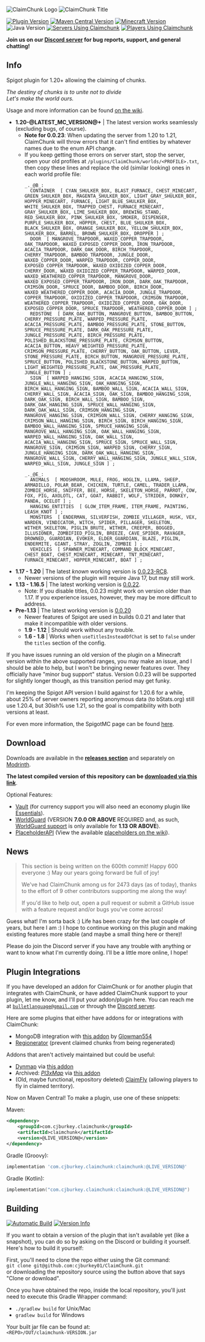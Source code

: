 ![ClaimChunk Logo](imgs/icon64.png)
![ClaimChunk Title](imgs/logo_carrier.png)

[![Plugin Version](https://img.shields.io/static/v1?label=Version&message=@LIVE_VERSION@&color=blueviolet&style=for-the-badge)](https://github.com/cjburkey01/ClaimChunk/releases)
[![Maven Central Version](https://img.shields.io/maven-central/v/com.cjburkey.claimchunk/claimchunk?label=Maven%20Central&color=blueviolet&style=for-the-badge)](https://central.sonatype.com/artifact/com.cjburkey.claimchunk/claimchunk)
[![Minecraft Version](https://img.shields.io/static/v1?label=Spigot&message=@LATEST_MC_VERSION@&color=blueviolet&style=for-the-badge)](https://www.spigotmc.org/resources/claimchunk.44458/)
![Java Version](https://img.shields.io/static/v1?label=Java&message=@JAVA_VERSION@&color=blueviolet&style=for-the-badge)
[![Servers Using Claimchunk](https://img.shields.io/bstats/servers/5179?label=Servers&color=cornflowerblue&style=for-the-badge)](https://bstats.org/plugin/bukkit/ClaimChunk)
[![Players Using Claimchunk](https://img.shields.io/bstats/players/5179?label=Players&color=cornflowerblue&style=for-the-badge)](https://bstats.org/plugin/bukkit/ClaimChunk)

**Join us on our [Discord server](https://discord.gg/swW8xX665Z) for bug reports, support, and general chatting!**

Info
----
Spigot plugin for 1.20+ allowing the claiming of chunks.

*The destiny of chunks is to unite not to divide*<br />
*Let's make the world ours.*

Usage and more information can be found [on the wiki](https://github.com/cjburkey01/ClaimChunk/wiki).

* **1.20-@LATEST_MC_VERSION@+** | The latest version works seamlessly (excluding bugs, of course).
  * **Note for 0.0.23**: When updating the server from 1.20 to 1.21, ClaimChunk will throw errors that it can't find entities by whatever names due to the enum API change.
  * If you keep getting those errors on server start, stop the server, open your old profiles at `/plugins/ClaimChunk/worlds/<PROFILE>.txt`, then copy these lines and replace the old (similar looking) ones in each world profile file:
    ```
    _._@B_:
      CONTAINER  [ CYAN_SHULKER_BOX, BLAST_FURNACE, CHEST_MINECART, GREEN_SHULKER_BOX, MAGENTA_SHULKER_BOX, LIGHT_GRAY_SHULKER_BOX, HOPPER_MINECART, FURNACE, LIGHT_BLUE_SHULKER_BOX, WHITE_SHULKER_BOX, TRAPPED_CHEST, FURNACE_MINECART, GRAY_SHULKER_BOX, LIME_SHULKER_BOX, BREWING_STAND, RED_SHULKER_BOX, PINK_SHULKER_BOX, SMOKER, DISPENSER, PURPLE_SHULKER_BOX, HOPPER, CHEST, BLUE_SHULKER_BOX, BLACK_SHULKER_BOX, ORANGE_SHULKER_BOX, YELLOW_SHULKER_BOX, SHULKER_BOX, BARREL, BROWN_SHULKER_BOX, DROPPER ] ;
      DOOR  [ MANGROVE_TRAPDOOR, WAXED_COPPER_TRAPDOOR, OAK_TRAPDOOR, WAXED_EXPOSED_COPPER_DOOR, IRON_TRAPDOOR, ACACIA_TRAPDOOR, DARK_OAK_DOOR, BIRCH_TRAPDOOR, CHERRY_TRAPDOOR, BAMBOO_TRAPDOOR, JUNGLE_DOOR, WAXED_COPPER_DOOR, WARPED_TRAPDOOR, COPPER_DOOR, EXPOSED_COPPER_TRAPDOOR, WAXED_OXIDIZED_COPPER_DOOR, CHERRY_DOOR, WAXED_OXIDIZED_COPPER_TRAPDOOR, WARPED_DOOR, WAXED_WEATHERED_COPPER_TRAPDOOR, MANGROVE_DOOR, WAXED_EXPOSED_COPPER_TRAPDOOR, IRON_DOOR, DARK_OAK_TRAPDOOR, CRIMSON_DOOR, SPRUCE_DOOR, BAMBOO_DOOR, BIRCH_DOOR, WAXED_WEATHERED_COPPER_DOOR, ACACIA_DOOR, JUNGLE_TRAPDOOR, COPPER_TRAPDOOR, OXIDIZED_COPPER_TRAPDOOR, CRIMSON_TRAPDOOR, WEATHERED_COPPER_TRAPDOOR, OXIDIZED_COPPER_DOOR, OAK_DOOR, EXPOSED_COPPER_DOOR, SPRUCE_TRAPDOOR, WEATHERED_COPPER_DOOR ] ;
      REDSTONE  [ DARK_OAK_BUTTON, MANGROVE_BUTTON, BAMBOO_BUTTON, CHERRY_PRESSURE_PLATE, WARPED_PRESSURE_PLATE, ACACIA_PRESSURE_PLATE, BAMBOO_PRESSURE_PLATE, STONE_BUTTON, SPRUCE_PRESSURE_PLATE, DARK_OAK_PRESSURE_PLATE, JUNGLE_PRESSURE_PLATE, BIRCH_PRESSURE_PLATE, POLISHED_BLACKSTONE_PRESSURE_PLATE, CRIMSON_BUTTON, ACACIA_BUTTON, HEAVY_WEIGHTED_PRESSURE_PLATE, CRIMSON_PRESSURE_PLATE, CHERRY_BUTTON, OAK_BUTTON, LEVER, STONE_PRESSURE_PLATE, BIRCH_BUTTON, MANGROVE_PRESSURE_PLATE, SPRUCE_BUTTON, POLISHED_BLACKSTONE_BUTTON, WARPED_BUTTON, LIGHT_WEIGHTED_PRESSURE_PLATE, OAK_PRESSURE_PLATE, JUNGLE_BUTTON ] ;
      SIGN  [ WARPED_HANGING_SIGN, ACACIA_HANGING_SIGN, JUNGLE_WALL_HANGING_SIGN, OAK_HANGING_SIGN, BIRCH_WALL_HANGING_SIGN, BAMBOO_WALL_SIGN, ACACIA_WALL_SIGN, CHERRY_WALL_SIGN, ACACIA_SIGN, OAK_SIGN, BAMBOO_HANGING_SIGN, DARK_OAK_SIGN, BIRCH_WALL_SIGN, BAMBOO_SIGN, DARK_OAK_HANGING_SIGN, SPRUCE_WALL_HANGING_SIGN, DARK_OAK_WALL_SIGN, CRIMSON_HANGING_SIGN, MANGROVE_HANGING_SIGN, CRIMSON_WALL_SIGN, CHERRY_HANGING_SIGN, CRIMSON_WALL_HANGING_SIGN, BIRCH_SIGN, BIRCH_HANGING_SIGN, BAMBOO_WALL_HANGING_SIGN, SPRUCE_HANGING_SIGN, MANGROVE_WALL_HANGING_SIGN, OAK_WALL_HANGING_SIGN, WARPED_WALL_HANGING_SIGN, OAK_WALL_SIGN, ACACIA_WALL_HANGING_SIGN, SPRUCE_SIGN, SPRUCE_WALL_SIGN, MANGROVE_SIGN, CRIMSON_SIGN, WARPED_SIGN, CHERRY_SIGN, JUNGLE_HANGING_SIGN, DARK_OAK_WALL_HANGING_SIGN, MANGROVE_WALL_SIGN, CHERRY_WALL_HANGING_SIGN, JUNGLE_WALL_SIGN, WARPED_WALL_SIGN, JUNGLE_SIGN ] ;
    
    _._@E_:
      ANIMALS  [ MOOSHROOM, MULE, FROG, HOGLIN, LLAMA, SHEEP, ARMADILLO, POLAR_BEAR, CHICKEN, TURTLE, CAMEL, TRADER_LLAMA, ZOMBIE_HORSE, SNIFFER, BEE, HORSE, SKELETON_HORSE, PARROT, COW, FOX, PIG, AXOLOTL, CAT, GOAT, RABBIT, WOLF, STRIDER, DONKEY, PANDA, OCELOT ] ;
      HANGING_ENTITIES  [ GLOW_ITEM_FRAME, ITEM_FRAME, PAINTING, LEASH_KNOT ] ;
      MONSTERS  [ ENDERMAN, SILVERFISH, ZOMBIE_VILLAGER, HUSK, VEX, WARDEN, VINDICATOR, WITCH, SPIDER, PILLAGER, SKELETON, WITHER_SKELETON, PIGLIN_BRUTE, WITHER, CREEPER, BOGGED, ILLUSIONER, ZOMBIFIED_PIGLIN, BREEZE, CAVE_SPIDER, RAVAGER, DROWNED, GUARDIAN, EVOKER, ELDER_GUARDIAN, BLAZE, PIGLIN, ENDERMITE, GIANT, STRAY, ZOGLIN, ZOMBIE ] ;
      VEHICLES  [ SPAWNER_MINECART, COMMAND_BLOCK_MINECART, CHEST_BOAT, CHEST_MINECART, MINECART, TNT_MINECART, FURNACE_MINECART, HOPPER_MINECART, BOAT ] ;
    ```
* **1.17 - 1.20** | The latest *known* working version is [0.0.23-RC8](https://github.com/cjburkey01/ClaimChunk/releases/tag/0.0.23-RC8).
  * Newer versions of the plugin will require Java 17, but may still work.
* **1.13 - 1.16.5** | The latest working version is [0.0.22](https://github.com/cjburkey01/ClaimChunk/releases/tag/0.0.22).
  * Note: If you disable titles, 0.0.23 might work on version older than 1.17. If you experience issues, however, they may be more difficult to address.
* **Pre-1.13** | The latest working version is [0.0.20](https://github.com/cjburkey01/ClaimChunk/releases/tag/0.0.20)
  * Newer features of Spigot are used in builds 0.0.21 and later that make it incompatible with older versions.
  * **1.9 - 1.12** | Should work without any trouble.
  * **1.6 - 1.8** | Works when `useTitlesInsteadOfChat` is set to `false` under the `titles` section of the config.

If you have issues running an old version of the plugin on a Minecraft version within the above supported ranges, you 
may make an issue, and I should be able to help, but I won't be bringing newer features over. They officially have 
"minor bug support" status. Version 0.0.23 will be supported for slightly longer though, as this transition period may 
get funky.

I'm keeping the Spigot API version I build against for 1.20.6 for a while, about 25% of server owners reporting 
anonymous data (to bStats.org) still use 1.20.4, but 30ish% use 1.21, so the goal is compatibility with both versions at least.

For even more information, the SpigotMC page can be found [here](https://www.spigotmc.org/resources/claimchunk.44458/).

Download
--------
Downloads are available in the [**releases section**](https://github.com/cjburkey01/ClaimChunk/releases) and separately on [Modrinth](https://modrinth.com/plugin/claimchunk).

**The latest compiled version of this repository can be [downloaded via this link](https://nightly.link/cjburkey01/ClaimChunk/workflows/gradle/main/ClaimChunk.zip)**.

Optional Features:
* [Vault](https://www.spigotmc.org/resources/vault.34315/) (for currency support you will also need an economy plugin like [Essentials](https://www.spigotmc.org/resources/essentialsx.9089/)).
* [WorldGuard](https://dev.bukkit.org/projects/worldguard) (VERSION **7.0.0 OR ABOVE** REQUIRED and, as such, [WorldGuard support](https://github.com/cjburkey01/ClaimChunk/wiki/WorldGuard-Integration) is only available for **1.13 OR ABOVE**).
* [PlaceholderAPI](https://www.spigotmc.org/resources/placeholderapi.6245/) (View the available [placeholders on the wiki](https://github.com/cjburkey01/ClaimChunk/wiki/Placeholder-API-Integration)).

News
----
> This section is being written on the 600th commit! Happy 600 everyone :) May our years going forward be full of joy!
> 
> We've had ClaimChunk among us for 2473 days (as of today), thanks to the effort of 9 other contributors supporting me along the way!
> 
> If you'd like to help out, open a pull request or submit a GitHub issue with a feature request and/or bugs you've come across!

Guess what! I'm sorta back :) Life has been crazy for the last couple of years, but here I am :)
I hope to continue working on this plugin and making existing features more stable (and maybe a
small thing here or there)!

Please do join the Discord server if you have any trouble with anything or want to know what I'm currently doing. I'll 
be a little more online, I hope!

Plugin Integrations
-------------------
If you have developed an addon for ClaimChunk or for another plugin that integrates with ClaimChunk, or have added 
ClaimChunk support to your plugin, let me know, and I'll put your addon/plugin here. You can reach me at 
[`bulletlanguage@gmail.com`](mailto:bulletlanguage@gmail.com) or through the [Discord server](https://discord.gg/swW8xX665Z).

Here are some plugins that either have addons for or integrations with ClaimChunk:
* MongoDB integration with [this addon](https://github.com/LowBudgetCraft/ClaimChunkMongoDB) by [Glowman554](https://github.com/Glowman554)
* [Regionerator](https://www.spigotmc.org/resources/regionerator.12219/) (prevent claimed chunks from being regenerated)

Addons that aren't actively maintained but could be useful:
* [Dynmap](https://www.spigotmc.org/resources/dynmap.274/) via [this addon](https://www.spigotmc.org/resources/dynmap-claimchunk.71093/)
* Archived: [*Pl3xMap*](https://github.com/pl3xgaming/Pl3xMap) via [this addon](https://github.com/pl3xgaming/Pl3xMap-ClaimChunk)
* (Old, maybe functional, repository deleted) [ClaimFly](https://www.spigotmc.org/resources/claimfly-claimchunk-addon-1-18-x.99189/) (allowing players to fly in claimed territory).

Now on Maven Central! To make a plugin, use one of these snippets:

Maven:

```xml
<dependency>
    <groupId>com.cjburkey.claimchunk</groupId>
    <artifactId>claimchunk</artifactId>
    <version>@LIVE_VERSION@</version>
</dependency>
```

Gradle (Groovy):

```groovy
implementation 'com.cjburkey.claimchunk:claimchunk:@LIVE_VERSION@'
```

Gradle (Kotlin):

```kotlin
implementation("com.cjburkey.claimchunk:claimchunk:@LIVE_VERSION@")
```

Building
--------
[![Automatic Build](https://img.shields.io/github/actions/workflow/status/cjburkey01/ClaimChunk/gradle.yml?branch=main&style=for-the-badge)](https://claimchunk.cjburkey.com/server/Downloads.html#snapshot-downloads)
[![Version Info](https://img.shields.io/static/v1?label=Repository%20Version&message=@PLUGIN_VERSION@&color=ff5555&style=for-the-badge)](https://github.com/cjburkey01/ClaimChunk/archive/main.zip)

If you want to obtain a version of the plugin that isn't available yet (like a snapshot), you can do so by asking on the 
Discord or building it yourself. Here's how to build it yourself:

First, you'll need to clone the repo either using the Git command:<br />
`git clone git@github.com:cjburkey01/ClaimChunk.git`<br />
or downloading the repository source using the button above that says "Clone or download".

Once you have obtained the repo, inside the local repository, you'll just need to execute this Gradle Wrapper command:
* `./gradlew build` for Unix/Mac
* `gradlew build` for Windows

Your built jar file can be found at:<br />
`<REPO>/OUT/claimchunk-VERSION.jar`
